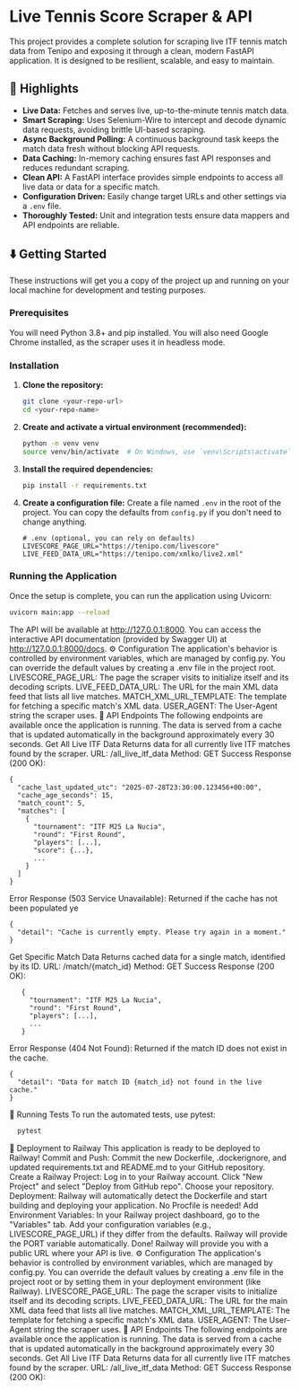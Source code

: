 # Live Tennis Score Scraper & API

This project provides a complete solution for scraping live ITF tennis match data from Tenipo and exposing it through a clean, modern FastAPI application. It is designed to be resilient, scalable, and easy to maintain.

## 🌟 Highlights

*   **Live Data:** Fetches and serves live, up-to-the-minute tennis match data.
*   **Smart Scraping:** Uses Selenium-Wire to intercept and decode dynamic data requests, avoiding brittle UI-based scraping.
*   **Async Background Polling:** A continuous background task keeps the match data fresh without blocking API requests.
*   **Data Caching:** In-memory caching ensures fast API responses and reduces redundant scraping.
*   **Clean API:** A FastAPI interface provides simple endpoints to access all live data or data for a specific match.
*   **Configuration Driven:** Easily change target URLs and other settings via a `.env` file.
*   **Thoroughly Tested:** Unit and integration tests ensure data mappers and API endpoints are reliable.

## ⬇️ Getting Started

These instructions will get you a copy of the project up and running on your local machine for development and testing purposes.

### Prerequisites

You will need Python 3.8+ and pip installed. You will also need Google Chrome installed, as the scraper uses it in headless mode.

### Installation

1.  **Clone the repository:**
    ```bash
    git clone <your-repo-url>
    cd <your-repo-name>
    ```

2.  **Create and activate a virtual environment (recommended):**
    ```bash
    python -m venv venv
    source venv/bin/activate  # On Windows, use `venv\Scripts\activate`
    ```

3.  **Install the required dependencies:**
    ```bash
    pip install -r requirements.txt
    ```

4.  **Create a configuration file:**
    Create a file named `.env` in the root of the project. You can copy the defaults from `config.py` if you don't need to change anything.
    ```env
    # .env (optional, you can rely on defaults)
    LIVESCORE_PAGE_URL="https://tenipo.com/livescore"
    LIVE_FEED_DATA_URL="https://tenipo.com/xmlko/live2.xml"
    ```

### Running the Application

Once the setup is complete, you can run the application using Uvicorn:

```bash
uvicorn main:app --reload
```
The API will be available at http://127.0.0.1:8000. You can access the interactive API documentation (provided by Swagger UI) at http://127.0.0.1:8000/docs.
⚙️ Configuration
The application's behavior is controlled by environment variables, which are managed by config.py. You can override the default values by creating a .env file in the project root.
LIVESCORE_PAGE_URL: The page the scraper visits to initialize itself and its decoding scripts.
LIVE_FEED_DATA_URL: The URL for the main XML data feed that lists all live matches.
MATCH_XML_URL_TEMPLATE: The template for fetching a specific match's XML data.
USER_AGENT: The User-Agent string the scraper uses.
🚀 API Endpoints
The following endpoints are available once the application is running. The data is served from a cache that is updated automatically in the background approximately every 30 seconds.
Get All Live ITF Data
Returns data for all currently live ITF matches found by the scraper.
URL: /all_live_itf_data
Method: GET
Success Response (200 OK):
```
{
  "cache_last_updated_utc": "2025-07-28T23:30:00.123456+00:00",
  "cache_age_seconds": 15,
  "match_count": 5,
  "matches": [
    {
      "tournament": "ITF M25 La Nucia",
      "round": "First Round",
      "players": [...],
      "score": {...},
      ...
    }
  ]
}
```
Error Response (503 Service Unavailable): Returned if the cache has not been populated ye
```
{
  "detail": "Cache is currently empty. Please try again in a moment."
}
```

Get Specific Match Data
Returns cached data for a single match, identified by its ID.
URL: /match/{match_id}
Method: GET
Success Response (200 OK):
 ```  
    {
      "tournament": "ITF M25 La Nucia",
      "round": "First Round",
      "players": [...],
      ...
    }
```
Error Response (404 Not Found): Returned if the match ID does not exist in the cache.
```
{
  "detail": "Data for match ID {match_id} not found in the live cache."
}
```
🧪 Running Tests
To run the automated tests, use pytest:

```bash
  pytest
```
🚀 Deployment to Railway
This application is ready to be deployed to Railway!
Commit and Push: Commit the new Dockerfile, .dockerignore, and updated requirements.txt and README.md to your GitHub repository.
Create a Railway Project:
Log in to your Railway account.
Click "New Project" and select "Deploy from GitHub repo".
Choose your repository.
Deployment: Railway will automatically detect the Dockerfile and start building and deploying your application. No Procfile is needed!
Add Environment Variables:
In your Railway project dashboard, go to the "Variables" tab.
Add your configuration variables (e.g., LIVESCORE_PAGE_URL) if they differ from the defaults. Railway will provide the PORT variable automatically.
Done! Railway will provide you with a public URL where your API is live.
⚙️ Configuration
The application's behavior is controlled by environment variables, which are managed by config.py. You can override the default values by creating a .env file in the project root or by setting them in your deployment environment (like Railway).
LIVESCORE_PAGE_URL: The page the scraper visits to initialize itself and its decoding scripts.
LIVE_FEED_DATA_URL: The URL for the main XML data feed that lists all live matches.
MATCH_XML_URL_TEMPLATE: The template for fetching a specific match's XML data.
USER_AGENT: The User-Agent string the scraper uses.
🚀 API Endpoints
The following endpoints are available once the application is running. The data is served from a cache that is updated automatically in the background approximately every 30 seconds.
Get All Live ITF Data
Returns data for all currently live ITF matches found by the scraper.
URL: /all_live_itf_data
Method: GET
Success Response (200 OK):